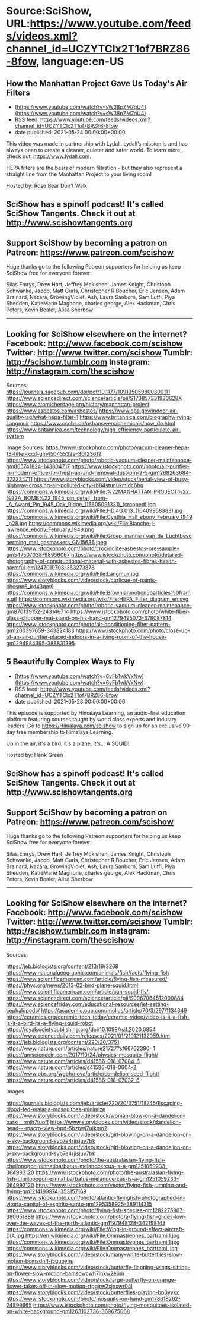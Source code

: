 # Source:SciShow, URL:https://www.youtube.com/feeds/videos.xml?channel_id=UCZYTClx2T1of7BRZ86-8fow, language:en-US

## How the Manhattan Project Gave Us Today's Air Filters
 - [https://www.youtube.com/watch?v=sW38pZM7qU4](https://www.youtube.com/watch?v=sW38pZM7qU4)
 - RSS feed: https://www.youtube.com/feeds/videos.xml?channel_id=UCZYTClx2T1of7BRZ86-8fow
 - date published: 2021-05-24 00:00:00+00:00

This video was made in partnership with Lydall. Lydall’s mission is and has always been to create a cleaner, quieter and safer world. To learn more, check out: https://www.lydall.com. 

HEPA filters are the basis of modern filtration - but they also represent a straight line from the Manhattan Project to your living room!

Hosted by: Rose Bear Don't Walk

SciShow has a spinoff podcast! It's called SciShow Tangents. Check it out at http://www.scishowtangents.org
----------
Support SciShow by becoming a patron on Patreon: https://www.patreon.com/scishow
----------
Huge thanks go to the following Patreon supporters for helping us keep SciShow free for everyone forever:

Silas Emrys, Drew Hart, Jeffrey Mckishen, James Knight, Christoph Schwanke, Jacob, Matt Curls, Christopher R Boucher, Eric Jensen, Adam Brainard, Nazara, GrowingViolet, Ash, Laura Sanborn, Sam Lutfi, Piya Shedden, KatieMarie Magnone, charles george, Alex Hackman, Chris Peters, Kevin Bealer, Alisa Sherbow

----------
Looking for SciShow elsewhere on the internet?
Facebook: http://www.facebook.com/scishow
Twitter: http://www.twitter.com/scishow
Tumblr: http://scishow.tumblr.com
Instagram: http://instagram.com/thescishow
----------
Sources:
https://journals.sagepub.com/doi/pdf/10.1177/109135059800300111
https://www.sciencedirect.com/science/article/pii/S173857331930628X
https://www.atomicheritage.org/history/manhattan-project 
https://www.asbestos.com/asbestos/ 
https://www.epa.gov/indoor-air-quality-iaq/what-hepa-filter-1 
https://www.britannica.com/biography/Irving-Langmuir 
https://www.ccohs.ca/oshanswers/chemicals/how_do.html 
https://www.britannica.com/technology/high-efficiency-particulate-air-system  

Image Sources:
https://www.istockphoto.com/photo/vacum-cleaner-hepa-13-filter-xxxl-gm450455329-30123612
https://www.istockphoto.com/photo/robotic-vacuum-cleaner-maintenance-gm865741824-143804717
https://www.istockphoto.com/photo/air-purifier-in-modern-office-for-fresh-air-and-removal-dust-pm-2-5-gm1268263684-372234711
https://www.storyblocks.com/video/stock/aerial-view-of-busy-highway-crossing-air-polluted-city-rb84stunukmldc6bu
https://commons.wikimedia.org/wiki/File:%22MANHATTAN_PROJECT%22_%22A_BOMB%22_1945_pin_detail,_from-_A_Award_Pin_1945_Oak_Ridge_(15605091331)_(cropped).jpg
https://commons.wikimedia.org/wiki/File:HD.4G.013_(10409958383).jpg
https://commons.wikimedia.org/wiki/File:Cynthia_Hall_ebony_February_1949_p28.jpg
https://commons.wikimedia.org/wiki/File:Blanche-j-lawrence_ebony_February_1949.png
https://commons.wikimedia.org/wiki/File:Groep_mannen_van_de_Luchtbescherming_met_gasmaskers_GN15636.jpeg
https://www.istockphoto.com/photo/crocidolite-asbestos-ore-sample-gm547507038-98956067
https://www.istockphoto.com/photo/detailed-photography-of-constructional-material-with-asbestos-fibres-health-harmful-gm1247019703-363273878
https://commons.wikimedia.org/wiki/File:Langmuir.jpg
https://www.storyblocks.com/video/stock/curlicue-of-paints-bhcsnp6_ird43qm9
https://commons.wikimedia.org/wiki/File:Brownianmotion5particles150frame.gif
https://commons.wikimedia.org/wiki/File:HEPA_Filter_diagram_en.svg
https://www.istockphoto.com/photo/robotic-vacuum-cleaner-maintenance-gm870139152-243146714
https://www.istockphoto.com/photo/white-fiber-glass-chopper-mat-stand-on-his-hand-gm1279495073-378087814
https://www.istockphoto.com/photo/air-conditioning-filter-pattern-gm1200397659-343824183
https://www.istockphoto.com/photo/close-up-of-an-air-purifier-placed-indoors-in-a-living-room-of-the-house-gm1294984395-388831395

## 5 Beautifully Complex Ways to Fly
 - [https://www.youtube.com/watch?v=6vFb1wkVxNw](https://www.youtube.com/watch?v=6vFb1wkVxNw)
 - RSS feed: https://www.youtube.com/feeds/videos.xml?channel_id=UCZYTClx2T1of7BRZ86-8fow
 - date published: 2021-05-23 00:00:00+00:00

This episode is supported by Himalaya Learning, an audio-first education platform featuring courses taught by world class experts and industry leaders. Go to https://Himalaya.com/scishow to sign up for an exclusive 90-day free membership to Himalaya Learning.

Up in the air, it's a bird, it's a plane, it's... A SQUID!

Hosted by: Hank Green

SciShow has a spinoff podcast! It's called SciShow Tangents. Check it out at http://www.scishowtangents.org
----------
Support SciShow by becoming a patron on Patreon: https://www.patreon.com/scishow
----------
Huge thanks go to the following Patreon supporters for helping us keep SciShow free for everyone forever:

Silas Emrys, Drew Hart, Jeffrey Mckishen, James Knight, Christoph Schwanke, Jacob, Matt Curls, Christopher R Boucher, Eric Jensen, Adam Brainard, Nazara, GrowingViolet, Ash, Laura Sanborn, Sam Lutfi, Piya Shedden, KatieMarie Magnone, charles george, Alex Hackman, Chris Peters, Kevin Bealer, Alisa Sherbow

----------
Looking for SciShow elsewhere on the internet?
Facebook: http://www.facebook.com/scishow
Twitter: http://www.twitter.com/scishow
Tumblr: http://scishow.tumblr.com
Instagram: http://instagram.com/thescishow
----------
Sources:

https://jeb.biologists.org/content/213/19/3269
https://www.nationalgeographic.com/animals/fish/facts/flying-fish
https://www.scientificamerican.com/article/flying-fish-measured/
https://phys.org/news/2013-02-bird-plane-squid.html
https://www.scientificamerican.com/article/can-squid-fly/
https://www.sciencedirect.com/science/article/pii/S0967064512000884
https://www.sciencefriday.com/educational-resources/jet-setting-cephalopods/
https://academic.oup.com/mollus/article/70/3/297/1134649
https://ceramics.org/ceramic-tech-today/ceramic-video/video-is-it-a-fish-is-it-a-bird-its-a-flying-squid-robot
https://royalsocietypublishing.org/doi/10.1098/rsif.2020.0854
https://www.sciencedaily.com/releases/2021/01/210121132059.htm
https://jeb.biologists.org/content/220/20/3751
https://www.nature.com/articles/nature21727?sf66762390=1
https://gmsciencein.com/2017/10/24/physics-mosquito-flight/
https://www.nature.com/articles/d41586-018-07084-8
https://www.nature.com/articles/s41586-018-0604-2
https://www.pbs.org/wgbh/nova/article/dandelion-seed-flight/
https://www.nature.com/articles/d41586-018-07032-6

Images

https://journals.biologists.com/jeb/article/220/20/3751/18745/Escaping-blood-fed-malaria-mosquitoes-minimize
https://www.storyblocks.com/video/stock/woman-blow-on-a-dandelion-barkj__rmjh7tuoff
https://www.storyblocks.com/video/stock/dandelion-head---macro-view-hpd-5hzowj7ujknm2
https://www.storyblocks.com/video/stock/girl-blowing-on-a-dandelion-on-a-sky-background-syb7e4rjisjuv7bk
https://www.storyblocks.com/video/stock/girl-blowing-on-a-dandelion-on-a-sky-background-syb7e4rjisjuv7bk
https://www.istockphoto.com/photo/the-australasian-flying-fish-cheilopogon-pinnatibarbatus-melanocercus-is-a-gm1251059233-364993120
https://www.istockphoto.com/photo/the-australasian-flying-fish-cheilopogon-pinnatibarbatus-melanocercus-is-a-gm1251059233-364993120
https://www.istockphoto.com/vector/flying-fish-jumping-and-flying-gm1214199974-353157169
https://www.istockphoto.com/photo/atlantic-flyingfish-photographed-in-vitoria-capital-of-espirito-santo-gm1295358925-389114315
https://www.istockphoto.com/photo/flying-fish-species-gm1282275967-380051889
https://www.istockphoto.com/photo/a-flying-fish-glides-low-over-the-waves-of-the-north-atlantic-gm1197948128-342198143
https://commons.wikimedia.org/wiki/File:Wing-in-ground-effect-aircraft-DIA.jpg
https://en.wikipedia.org/wiki/File:Ommastrephes_bartramii1.jpg
https://commons.wikimedia.org/wiki/File:Ommastrephes_bartramii1.jpg
https://commons.wikimedia.org/wiki/File:Ommastrephes_bartramii.jpg
https://www.storyblocks.com/video/stock/many-white-butterflies-slow-motion-bcmadnfl-j5gubyns
https://www.storyblocks.com/video/stock/butterfly-flapping-wings-sitting-on-flower-slow-motion-bamsdwcwh7jnxw2e6m
https://www.storyblocks.com/video/stock/large-butterfly-on-orange-flower-takes-off-in-slow-motion-rtpgirw2xjnxwr04l
https://www.storyblocks.com/video/stock/butterflies-playing-bp0yvkx
https://www.istockphoto.com/photo/mosquito-on-hand-gm178618262-24899665
https://www.istockphoto.com/photo/flying-mosquitoes-isolated-on-white-background-gm1263102736-369675068

